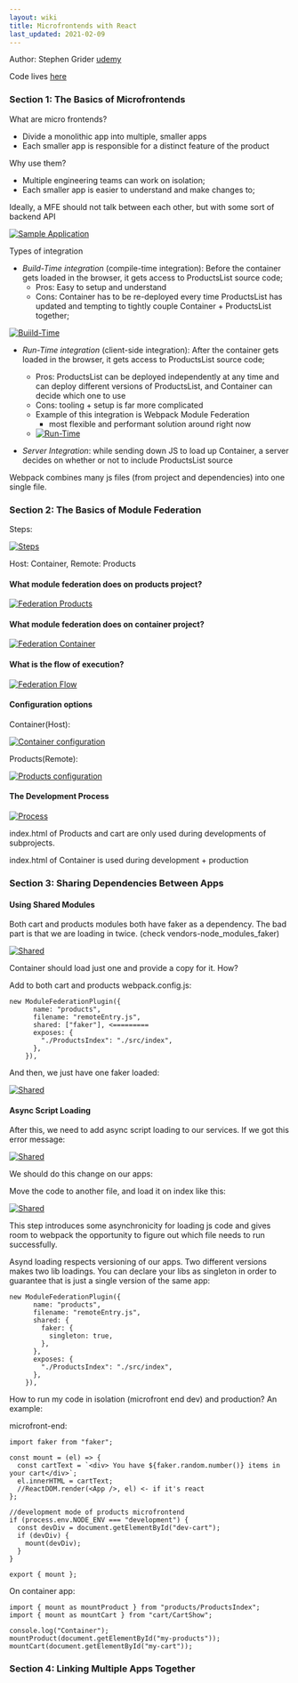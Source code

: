 ```yaml
---
layout: wiki
title: Microfrontends with React
last_updated: 2021-02-09
---
```

Author: Stephen Grider [udemy](https://www.udemy.com/course/microfrontend-course/)

Code lives [here](https://github.com/ederign/experiments/tree/master/federated_modules_lab0)

### Section 1: The Basics of Microfrontends

What are micro frontends?

- Divide a monolithic app into multiple, smaller apps
- Each smaller app is responsible for a distinct feature of the product

Why use them?

- Multiple engineering teams can work on isolation;
- Each smaller app is easier to understand and make changes to;

Ideally, a MFE should not talk between each other, but with some sort of backend API

[![Sample Application](/assets/2021/wiki/mf1.png "Sample Application")](/assets/2021/wiki/mf1.png)

Types of integration

- *Build-Time integration* (compile-time integration): Before the container gets loaded in the browser, it gets access to ProductsList source code;
  - Pros: Easy to setup and understand
  - Cons: Container has to be re-deployed every time ProductsList has updated and tempting to tightly couple Container + ProductsList together;

[![Buiild-Time](/assets/2021/wiki/mf2.png "Build time")](/assets/2021/wiki/mf2.png)

- *Run-Time integration* (client-side integration): After the container gets loaded in the browser, it gets access to ProductsList source code;

  - Pros: ProductsList can be deployed independently at any time and can deploy different versions of ProductsList, and Container can decide which one to use
  - Cons: tooling + setup is far more complicated
  - Example of this integration is Webpack Module Federation
    - most flexible and performant solution around right now
  - [![Run-Time](/assets/2021/wiki/mf3.png "Run time")](/assets/2021/wiki/mf3.png)
- *Server Integration*: while sending down JS to load up Container, a server decides on whether or not to include ProductsList source

Webpack combines many js files (from project and dependencies) into one single file.

### Section 2: The Basics of Module Federation

Steps:

[![Steps](/assets/2021/wiki/mf4.png "Steps")](/assets/2021/wiki/mf4.png)

Host: Container, Remote: Products

#### What module federation does on products project?

[![Federation Products](/assets/2021/wiki/mf5.png "Federation Projects")](/assets/2021/wiki/mf5.png) 

#### What module federation does on container project?

[![Federation Container](/assets/2021/wiki/mf6.png "Federation Container")](/assets/2021/wiki/mf6.png)

#### What is the flow of execution?

[![Federation Flow](/assets/2021/wiki/mf7.png "Federation Container")](/assets/2021/wiki/mf7.png)

#### Configuration options

Container(Host):

[![Container configuration](/assets/2021/wiki/mf8.png "Container Configuration")](/assets/2021/wiki/mf8.png)


Products(Remote):

[![Products configuration](/assets/2021/wiki/mf9.png "Products Configuration")](/assets/2021/wiki/mf9.png)

#### The Development Process

[![Process](/assets/2021/wiki/mf10.png "Process")](/assets/2021/wiki/mf10.png)

index.html of Products and cart are only used during developments of subprojects.

index.html of Container is used during development + production



### Section 3: Sharing Dependencies Between Apps

#### Using Shared Modules

Both cart and products modules both have faker as a dependency. The bad part is that we are loading in twice. (check vendors-node_modules_faker)

[![Shared](/assets/2021/wiki/shared1.png "Process")](/assets/2021/wiki/shared1.png)

Container should load just one and provide a copy for it. How?

Add to both cart and products webpack.config.js:

```
new ModuleFederationPlugin({
      name: "products",
      filename: "remoteEntry.js",
      shared: ["faker"], <=========
      exposes: {
        "./ProductsIndex": "./src/index",
      },
    }),
```

And then, we just have one faker loaded:

[![Shared](/assets/2021/wiki/shared2.png "Shared")](/assets/2021/wiki/shared2.png)

#### Async Script Loading

After this, we need to add async script loading to our services. If we got this error message:

[![Shared](/assets/2021/wiki/shared3.png "Shared")](/assets/2021/wiki/shared3.png)

We should do this change on our apps:

Move the code to another file, and load it on index like this:


[![Shared](/assets/2021/wiki/shared4.png "Shared")](/assets/2021/wiki/shared4.png)


This step introduces some asynchronicity for loading js code and gives room to webpack the opportunity to figure out which file needs to run successfully. 

Asynd loading respects versioning of our apps. Two different versions makes two lib loadings. You can declare your libs as singleton in order to guarantee that is just a single version of the same app:

```
new ModuleFederationPlugin({
      name: "products",
      filename: "remoteEntry.js",
      shared: {
        faker: {
          singleton: true,
        },
      },
      exposes: {
        "./ProductsIndex": "./src/index",
      },
    }),
```

How to run my code in isolation (microfront end dev) and production? An example:

microfront-end:
```
import faker from "faker";

const mount = (el) => {
  const cartText = `<div> You have ${faker.random.number()} items in your cart</div>`;
  el.innerHTML = cartText;
  //ReactDOM.render(<App />, el) <- if it's react
};

//development mode of products microfrontend
if (process.env.NODE_ENV === "development") {
  const devDiv = document.getElementById("dev-cart");
  if (devDiv) {
    mount(devDiv);
  }
}

export { mount };
```

On container app:

```
import { mount as mountProduct } from "products/ProductsIndex";
import { mount as mountCart } from "cart/CartShow";

console.log("Container");
mountProduct(document.getElementById("my-products"));
mountCart(document.getElementById("my-cart"));
```


### Section 4: Linking Multiple Apps Together

